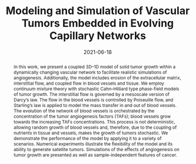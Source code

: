 ---
title: "Modeling and Simulation of Vascular Tumors Embedded in Evolving Capillary Networks"

authors:
- "Marvin Fritz" 
- admin
- "Tobias Köppl"
- "J Tinsley Oden"
- "Andreas Wagner"
- "Barbara Wohlmuth"
author_notes:
- "Corresponding author"
date: "2021-06-18"
doi: "10.1016/j.cma.2021.113975"

# Schedule page publish date (NOT publication's date).
publishDate: "2021-06-18"

# Publication type.
publication_types: ["article-journal"]

# Publication name and optional abbreviated publication name.
publication: "*Computer Methods in Applied Mechanics and Engineering*"
publication_short: "CMAME"

abstract: "In this work, we present a coupled 3D–1D model of solid tumor growth within a dynamically changing vascular network to facilitate realistic simulations of angiogenesis. Additionally, the model includes erosion of the extracellular matrix, interstitial flow, and coupled flow in blood vessels and tissue. We employ continuum mixture theory with stochastic Cahn–Hilliard type phase-field models of tumor growth. The interstitial flow is governed by a mesoscale version of Darcy’s law. The flow in the blood vessels is controlled by Poiseuille flow, and Starling’s law is applied to model the mass transfer in and out of blood vessels. The evolution of the network of blood vessels is orchestrated by the concentration of the tumor angiogenesis factors (TAFs); blood vessels grow towards the increasing TAFs concentrations. This process is not deterministic, allowing random growth of blood vessels and, therefore, due to the coupling of nutrients in tissue and vessels, makes the growth of tumors stochastic. We demonstrate the performance of the model by applying it to a variety of scenarios. Numerical experiments illustrate the flexibility of the model and its ability to generate satellite tumors. Simulations of the effects of angiogenesis on tumor growth are presented as well as sample-independent features of cancer."

# Summary. An optional shortened abstract.
summary: ''

tags:
- Computational Oncology
- Mathematical Modeling
- Angiogenesis
- Multidimensional Models
featured: true

# links:
url_pdf: ''
url_code: ''
url_source: 'https://doi.org/10.1016/j.cma.2021.113975'
---